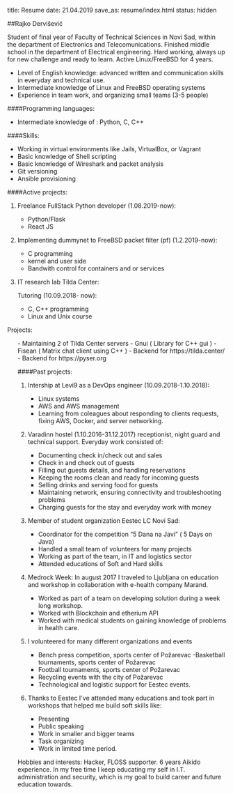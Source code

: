 title: Resume
date: 21.04.2019
save_as: resume/index.html
status: hidden

##Rajko Dervišević

Student of final year of Faculty of Technical Sciences in Novi Sad, within the department of Electronics and Telecomunications. Finished middle school in the department of Electrical engineering. Hard working, always up for new challenge and ready to learn. Active Linux/FreeBSD for 4 years.

- Level of English knowledge: advanced written and communication skills in everyday and technical use.
- Intermediate knowledge of Linux and FreeBSD operating systems
- Experience in team work, and organizing small teams (3-5 people)

####Programming languages:

- Intermediate knowledge of : Python, C, C++

####Skills:

- Working in virtual environments like Jails, VirtualBox, or Vagrant
- Basic knowledge of Shell scripting
- Basic knowledge of Wireshark and packet analysis
- Git versioning
- Ansible provisioning

####Active projects:

1. Freelance FullStack Python developer (1.08.2019-now):
	- Python/Flask
	- React JS

2. Implementing dummynet to FreeBSD packet filter (pf) (1.2.2019-now):
	- C programming
	- kernel and user side
	- Bandwith control for containers and or services

3. IT research lab Tilda Center:</p>
  Tutoring (10.09.2018- now):
    - C, C++ programming
    - Linux and Unix course</li>
</ul>
<p>Projects:</p>
<ul>
    - Maintaining 2 of Tilda Center servers
    - Gnui ( Library for C++ gui )
    - Fisean ( Matrix chat client using C++ )
    - Backend for https://tilda.center/
    - Backend for https://pyser.org

####Past projects:

1. Intership at Levi9 as a DevOps engineer (10.09.2018-1.10.2018):
	- Linux systems
	- AWS and AWS management
	- Learning from coleagues about responding to clients requests, fixing AWS, Docker, and server networking.

2. Varadinn hostel (1.10.2016-31.12.2017) receptionist, night guard and technical support. Everyday work consisted of:
	- Documenting check in/check out and sales
	- Check in and check out of guests
	- Filling out guests details, and handling reservations
	- Keeping the rooms clean and ready for incoming guests
	- Selling drinks and serving food for guests
	- Maintaining network, ensuring connectivity and troubleshooting problems
	- Charging guests for the stay and everyday work with money

3. Member of student organization Eestec LC Novi Sad:
	- Coordinator for the competition “5 Dana na Javi” ( 5 Days on Java)
	- Handled a small team of volunteers for many projects
	- Working as part of the team, in IT and logistics sector
	- Attended educations of Soft and Hard skills

4. Medrock Week:
 	In august 2017 I traveled to Ljubljana on education and workshop in collaboration with e-health company Marand.
	- Worked as part of a team on developing solution during a week long workshop.
	- Worked with Blockchain and etherium API
	- Worked with medical students on gaining knowledge of problems in health care.

5. I volunteered for many different organizations and events
	- Bench press competition, sports center of Požarevac
	-Basketball tournaments, sports center of Požarevac
	- Football tournaments, sports center of Požarevac
	- Recycling events with the city of Požarevac
	- Technological and logistic support for Eestec events.




6. Thanks to Eestec I've attended many educations and took part in workshops that helped me build soft skills like:
	- Presenting
	- Public speaking
	- Work in smaller and bigger teams
	- Task organizing
	- Work in limited time period.

Hobbies and interests:
	Hacker, FLOSS supporter. 6 years Aikido experience. In my free time I keep educating my self in I.T. administration and security, which is my goal to build career and future education towards.
